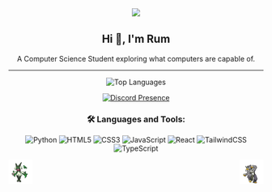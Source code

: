 <div align="center">
    <img src="https://archives.bulbagarden.net/media/upload/5/59/Spr_B2W2_Wallace.png" />
  <h2>Hi 👋, I'm Rum</h2>
  <p>A Computer Science Student exploring what computers are capable of.</p>

  <hr />

  <img src="https://github-readme-stats.vercel.app/api/top-langs?username=lurantys&show_icons=true&locale=en&layout=compact&theme=chartreuse-dark" alt="Top Languages" />

  [![Discord Presence](https://lanyard.cnrad.dev/api/:id)](https://discord.com/users/:865523572730363955)

  <h3>🛠️ Languages and Tools:</h3>
  <div>
    <img src="https://img.shields.io/badge/Python-3776AB?style=for-the-badge&logo=python&logoColor=white" alt="Python"/>
    <img src="https://img.shields.io/badge/HTML5-E34F26?style=for-the-badge&logo=html5&logoColor=white" alt="HTML5"/>
    <img src="https://img.shields.io/badge/CSS3-1572B6?style=for-the-badge&logo=css3&logoColor=white" alt="CSS3"/>
    <img src="https://img.shields.io/badge/JavaScript-F7DF1E?style=for-the-badge&logo=javascript&logoColor=black" alt="JavaScript"/>
    <img src="https://img.shields.io/badge/React-61DAFB?style=for-the-badge&logo=react&logoColor=black" alt="React"/>
    <img src="https://img.shields.io/badge/TailwindCSS-06B6D4?style=for-the-badge&logo=tailwindcss&logoColor=white" alt="TailwindCSS"/>
    <img src="https://img.shields.io/badge/TypeScript-3178C6?style=for-the-badge&logo=typescript&logoColor=white" alt="TypeScript"/>
  </div>

  <p>
    <img align="right" src="https://raw.githubusercontent.com/lurantys/lurantys/main/urshifu.gif" width="48" height="48" alt="Urshifu"/>
    <img align="left" src="https://raw.githubusercontent.com/lurantys/lurantys/main/meow.gif" width="48" height="48" alt="Meow"/>
  </p>
</div>
